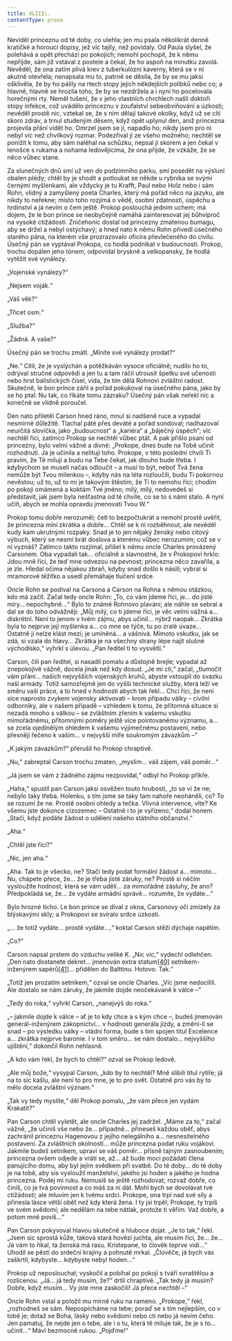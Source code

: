 ```yaml
---
title: XLIII\.
contentType: prose
---
```


  

Neviděl princeznu od té doby, co ulehla; jen mu psala několikrát denně kratičké a horoucí dopisy, jež víc tajily, než povídaly. Od Paula slyšel, že polehává a opět přechází po pokojích; nemohl pochopit, že k němu nepřijde, sám již vstával z postele a čekal, že ho aspoň na minutku zavolá. Nevěděl, že ona zatím plivá krev z tuberkulózní kaverny, která se v ní akutně otevřela; nenapsala mu to, patrně se děsila, že by se mu jaksi ošklivěla, že by ho pálily na rtech stopy jejích někdejších polibků nebo co; a hlavně, hlavně se hrozila toho, že by se nezdržela a i nyní ho pocelovala horečnými rty. Neměl tušení, že v jeho vlastních chrchlech našli doktoři stopy infekce, což uvádělo princeznu v zoufalství sebeobviňování a úzkosti; nevěděl prostě nic, vztekal se, že s ním dělají takové okolky, když už se cítí skoro zdráv, a trnul studeným děsem, když opět uplynul den, aniž princezna projevila přání vidět ho. Omrzel jsem se jí, napadlo ho; nikdy jsem pro ni nebyl víc než chvilkový rozmar. Podezříval ji ze všeho možného; nechtěl se ponížit k tomu, aby sám naléhal na schůzku, nepsal jí skorem a jen čekal v lenošce s rukama a nohama ledovějícíma, že ona přijde, že vzkáže, že se něco vůbec stane.

Za slunečných dnů smí už ven do podzimního parku, smí posedět na výsluní obalen plédy; chtěl by je shodit a potloukat se někde u rybníka se svými černými myšlenkami, ale vždycky je tu Krafft, Paul nebo Holz nebo i sám Rohn, vlídný a zamyšlený poeta Charles, který má pořád něco na jazyku, ale nikdy to neřekne; místo toho rozjímá o vědě, osobní zdatnosti, úspěchu a hrdinství a já nevím o čem ještě. Prokop poslouchá jedním uchem; má dojem, že le bon prince se neobyčejně namáhá zainteresovat jej bůhvíproč na vysoké ctižádosti. Zničehonic dostal od princezny zmatenou bumagu, aby se držel a nebyl ostýchavý; a hned nato k němu Rohn přivedl úsečného starého pána, na kterém vše prozrazovalo oficíra převlečeného do civilu. Úsečný pán se vyptával Prokopa, co hodlá podnikat v budoucnosti. Prokop, trochu dopálen jeho tónem, odpovídal bryskně a velkopansky, že hodlá vytěžit své vynálezy.

„Vojenské vynálezy?“

„Nejsem voják.“

„Váš věk?“

„Třicet osm.“

„Služba?“

„Žádná. A vaše?“

Úsečný pán se trochu zmátl. „Míníte své vynálezy prodat?“

„Ne.“ Cítil, že je vyslýchán a potěžkáván vysoce oficiálně; nudilo ho to, odrýval stručné odpovědi a jen tu a tam ráčil utrousit špetku své učenosti nebo hrst balistických čísel, vida, že tím dělá Rohnovi zvláštní radost. Skutečně, le bon prince zářil a pořád pokukoval na úsečného pána, jako by se ho ptal: Nu tak, co říkáte tomu zázraku? Úsečný pán však neřekl nic a konečně se vlídně poroučel.

Den nato přiletěl Carson hned ráno, mnul si nadšeně ruce a vypadal nesmírně důležitě. Tlachal páté přes deváté a pořád sondoval; nadhazoval neurčitá slovíčka, jako „budoucnost“ a „kariéra“ a „báječný úspěch“; víc nechtěl říci, zatímco Prokop se nechtěl vůbec ptát. A pak přišlo psaní od princezny, bylo velmi vážné a divné: „Prokope, dnes bude na Tobě učinit rozhodnutí. Já je učinila a nelituji toho. Prokope, v této poslední chvíli Ti pravím, že Tě miluji a budu na Tebe čekat, jak dlouho bude třeba. I kdybychom se museli načas odloučit – a musí to být, neboť Tvá žena nemůže být Tvou milenkou –, kdyby nás na léta rozloučili, budu Ti pokornou nevěstou; už to, už to mi je takovým štěstím, že Ti to nemohu říci; chodím po pokoji omámená a koktám Tvé jméno; milý, milý, nedovedeš si představit, jak jsem byla nešťastna od té chvíle, co se to s námi stalo. A nyní učiň, abych se mohla opravdu jmenovati Tvou W.“

Prokop tomu dobře nerozuměl; četl to bezpočtukrát a nemohl prostě uvěřit, že princezna míní zkrátka a dobře… Chtěl se k ní rozběhnout, ale nevěděl kudy kam ukrutnými rozpaky. Snad je to jen nějaký ženský nebo citový výbuch, který se nesmí brát doslova a kterému vůbec nerozumím; což se v ní vyznáš? Zatímco takto rozjímal, přišel k němu oncle Charles provázený Carsonem. Oba vypadali tak… oficiálně a slavnostně, že v Prokopovi hrklo: Jdou mně říci, že teď mne odvezou na pevnost; princezna něco zavařila, a je zle. Hledal očima nějakou zbraň, kdyby snad došlo k násilí; vybral si mramorové těžítko a usedl přemáhaje tlučení srdce.

Oncle Rohn se podíval na Carsona a Carson na Rohna s němou otázkou, kdo má začít. Začal tedy oncle Rohn: „To, co vám jdeme říci, je… do jisté míry… nepochybně…“ Bylo to známé Rohnovo plavání; ale náhle se sebral a dal se do toho odvážněji: „Můj milý, co ti jdeme říci, je věc velmi vážná a… diskrétní. Není to jenom v tvém zájmu, abys učinil… nýbrž naopak… Zkrátka byla to nejprve její myšlenka a… co mne se týče, tu po zralé úvaze… Ostatně jí nelze klást mezí; je umíněná… a vášnivá. Mimoto vskutku, jak se zdá, si vzala do hlavy… Zkrátka je na všechny strany lépe najít slušné východisko,“ vyhrkl s úlevou. „Pan ředitel ti to vysvětlí.“

Carson, čili pan ředitel, si nasadil pomalu a důstojně brejle; vypadal až znepokojivě vážně, docela jinak než kdy dosud. „Je mi ctí,“ začal, „tlumočit vám přání… našich nejvyšších vojenských kruhů, abyste vstoupil do svazku naší armády. Totiž samozřejmě jen do vyšší technické služby, která leží ve směru vaší práce, a to hned v hodnosti abych tak řekl… Chci říci, že není sice naprosto zvykem vojensky aktivovati – krom případu války – civilní odborníky, ale v našem případě – vzhledem k tomu, že přítomná situace si nezadá mnoho s válkou – se zvláštním zřením k vašemu vskutku mimořádnému, přítomnými poměry ještě více pointovanému významu, a… se zcela ojedinělým ohledem k vašemu výjimečnému postavení, nebo přesněji řečeno k vašim… v nejvyšší míře soukromým závazkům –“

„K jakým závazkům?“ přerušil ho Prokop chraptivě.

„Nu,“ zabreptal Carson trochu zmaten, „myslím… váš zájem, váš poměr…“

„Já jsem se vám z žádného zájmu nezpovídal,“ odbyl ho Prokop příkře.

„Haha,“ spustil pan Carson jaksi osvěžen touto hrubostí, „to se ví že ne; nebylo taky třeba. Holenku, s tím jsme se taky tam nahoře neoháněli, co? To se rozumí že ne. Prostě osobní ohledy a tečka. Vlivná intervence, víte? Ke všemu jste dokonce cizozemec – Ostatně i to je vyřízeno,“ dodal honem. „Stačí, když podáte žádost o udělení našeho státního občanství.“

„Aha.“

„Chtěl jste říci?“

„Nic, jen aha.“

„Aha. Tak to je všecko, ne? Stačí tedy podat formální žádost a… mimoto… Nu, chápete přece, že… že je třeba jisté záruky, ne? Prostě si něčím vysloužíte hodnost, která se vám udělí… za mimořádné zásluhy, že ano? Předpokládá se, že… že vydáte armádní správě… rozumíte, že vydáte…“

Bylo hrozné ticho. Le bon prince se díval z okna, Carsonovy oči zmizely za blýskavými skly; a Prokopovi se svíralo srdce úzkostí.

„… že totiž vydáte… prostě vydáte…,“ koktal Carson stěží dýchaje napětím.

„Co?“

Carson napsal prstem do vzduchu veliké K. „Nic víc,“ vydechl odlehčen. „Den nato dostanete dekret… jmenován extra statum[\[40\]](./resources/undefined) setníkem-inženýrem sapérů[\[41\]](./resources/undefined)… přidělen do Balttinu. Hotovo. Tak.“

„Totiž jen prozatím setníkem,“ ozval se oncle Charles. „Víc jsme nedocílili. Ale dostalo se nám záruky, že jakmile dojde neočekávaně k válce –“

„Tedy do roka,“ vyhrkl Carson, „nanejvýš do roka.“

„– jakmile dojde k válce – ať je to kdy chce a s kým chce –, budeš jmenován generál-inženýrem zákopnictví… v hodnosti generála jízdy, a změní-li se snad – po výsledku války – vládní forma, bude s tím spojen titul Excelence a… zkrátka nejprve baronie. I v tom směru… se nám dostalo… nejvyššího ujištění,“ dokončil Rohn nehlasně.

„A kdo vám řekl, že bych to chtěl?“ ozval se Prokop ledově.

„Ale můj bože,“ vysypal Carson, „kdo by to nechtěl? Mně slíbili titul rytíře; já na to sic kašlu, ale není to pro mne, je to pro svět. Ostatně pro vás by to mělo docela zvláštní význam.“

„Tak vy tedy myslíte,“ děl Prokop pomalu, „že vám přece jen vydám Krakatit?“

Pan Carson chtěl vyletět, ale oncle Charles jej zadržel. „Máme za to,“ začal vážně, „že učiníš vše nebo že… případně… přineseš každou oběť, abys zachránil princeznu Hagenovou z jejího nelegálního a… nesnesitelného postavení. Za zvláštních okolností… může princezna podat ruku vojákovi. Jakmile budeš setníkem, upraví se váš poměr… přísně tajným zasnoubením; princezna ovšem odjede a vrátí se, až… až bude moci požádati člena panujícího domu, aby byl jejím svědkem při svatbě. Do té doby… do té doby je na tobě, aby sis vysloužil manželství, jakého jsi hoden a jakého je hodna princezna. Podej mi ruku. Nemusíš se ještě rozhodovat; rozvaž dobře, co činíš, co je tvá povinnost a co máš za ni dát. Mohl bych se dovolávat tvé ctižádosti; ale mluvím jen k tvému srdci. Prokope, ona trpí nad své síly a přinesla lásce větší oběť než kdy která žena. I ty jsi trpěl; Prokope, ty trpíš ve svém svědomí; ale nedělám na tebe nátlak, protože ti věřím. Važ dobře, a potom mně povíš…“

Pan Carson pokyvoval hlavou skutečně a hluboce dojat. „Je to tak,“ řekl. „Jsem sic sprostá kůže, taková stará hovězí juchta, ale musím říci, že… že… Já vám to říkal, ta ženská má rasu. Kristepane, to člověk teprve vidí…“ Uhodil se pěstí do srdeční krajiny a pohnutě mrkal. „Člověče, já bych vás zaškrtil, kdybyste… kdybyste nebyl hoden…“

Prokop už neposlouchal; vyskočil a pobíhal po pokoji s tváří svraštělou a rozlícenou. „Já… já tedy musím, že?“ drtil chraptivě. „Tak tedy já musím? Dobře, když musím… Vy jste mne zaskočili! Já přece nechtěl –“

Oncle Rohn vstal a položil mu mírně ruku na rameno. „Prokope,“ řekl, „rozhodneš se sám. Nepospícháme na tebe; poraď se s tím nejlepším, co v tobě je; dotaž se Boha, lásky nebo svědomí nebo cti nebo já nevím čeho. Jen pamatuj, že nejde jen o tebe, ale i o tu, která tě miluje tak, že je s to… učinit…“ Mávl bezmocně rukou. „Pojďme!“
